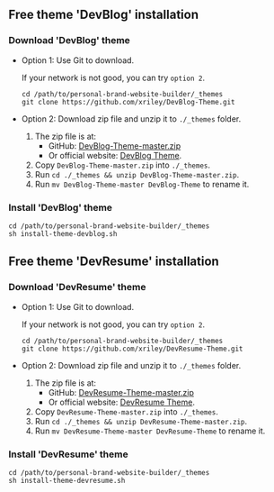 ## Free theme 'DevBlog' installation

### Download 'DevBlog' theme

- Option 1: Use Git to download.

  If your network is not good, you can try `option 2`.

    ```shell
    cd /path/to/personal-brand-website-builder/_themes
    git clone https://github.com/xriley/DevBlog-Theme.git
    ```

- Option 2: Download zip file and unzip it to `./_themes` folder.
    1. The zip file is at:
        - GitHub: [DevBlog-Theme-master.zip](https://github.com/xriley/DevBlog-Theme/archive/refs/heads/master.zip)
        - Or official website: [DevBlog Theme](https://themes.3rdwavemedia.com/bootstrap-templates/personal/devblog-free-bootstrap-5-blog-template-for-developers/).
    2. Copy `DevBlog-Theme-master.zip` into `./_themes`.
    3. Run `cd ./_themes && unzip DevBlog-Theme-master.zip`.
    4. Run `mv DevBlog-Theme-master DevBlog-Theme` to rename it.

### Install 'DevBlog' theme

```shell
cd /path/to/personal-brand-website-builder/_themes
sh install-theme-devblog.sh
```

## Free theme 'DevResume' installation

### Download 'DevResume' theme

- Option 1: Use Git to download.

  If your network is not good, you can try `option 2`.

    ```shell
    cd /path/to/personal-brand-website-builder/_themes
    git clone https://github.com/xriley/DevResume-Theme.git
    ```

- Option 2: Download zip file and unzip it to `./_themes` folder.
    1. The zip file is at:
        - GitHub: [DevResume-Theme-master.zip](https://github.com/xriley/DevResume-Theme/archive/refs/heads/master.zip)
        - Or official website: [DevResume Theme](https://themes.3rdwavemedia.com/bootstrap-templates/resume/devresume-free-bootstrap-5-resume-cv-template-for-developers/).
    2. Copy `DevResume-Theme-master.zip` into `./_themes`.
    3. Run `cd ./_themes && unzip DevResume-Theme-master.zip`.
    4. Run `mv DevResume-Theme-master DevResume-Theme` to rename it.

### Install 'DevResume' theme

```shell
cd /path/to/personal-brand-website-builder/_themes
sh install-theme-devresume.sh
```
